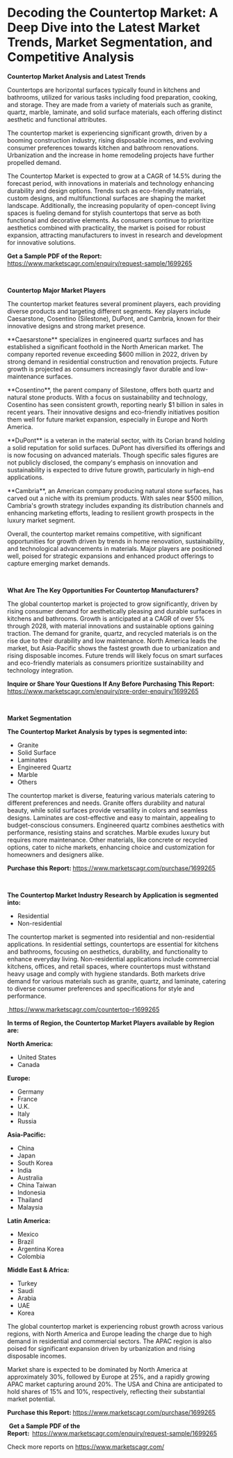 <p><h1>Decoding the Countertop Market: A Deep Dive into the Latest Market Trends, Market Segmentation, and Competitive Analysis</h1></p><p><strong>Countertop Market Analysis and Latest Trends</strong></p>
<p><p>Countertops are horizontal surfaces typically found in kitchens and bathrooms, utilized for various tasks including food preparation, cooking, and storage. They are made from a variety of materials such as granite, quartz, marble, laminate, and solid surface materials, each offering distinct aesthetic and functional attributes. </p><p>The countertop market is experiencing significant growth, driven by a booming construction industry, rising disposable incomes, and evolving consumer preferences towards kitchen and bathroom renovations. Urbanization and the increase in home remodeling projects have further propelled demand. </p><p>The Countertop Market is expected to grow at a CAGR of 14.5% during the forecast period, with innovations in materials and technology enhancing durability and design options. Trends such as eco-friendly materials, custom designs, and multifunctional surfaces are shaping the market landscape. Additionally, the increasing popularity of open-concept living spaces is fueling demand for stylish countertops that serve as both functional and decorative elements. As consumers continue to prioritize aesthetics combined with practicality, the market is poised for robust expansion, attracting manufacturers to invest in research and development for innovative solutions.</p></p>
<p><strong>Get a Sample PDF of the Report:&nbsp;</strong> <a href="https://www.marketscagr.com/enquiry/request-sample/1699265?utm_campaign=3172&utm_medium=2&utm_source=Github&utm_content=ia&utm_term=10042025&utm_id=countertop">https://www.marketscagr.com/enquiry/request-sample/1699265</a></p>
<p>&nbsp;</p>
<p><strong>Countertop Major Market Players</strong></p>
<p><p>The countertop market features several prominent players, each providing diverse products and targeting different segments. Key players include Caesarstone, Cosentino (Silestone), DuPont, and Cambria, known for their innovative designs and strong market presence.</p><p>**Caesarstone** specializes in engineered quartz surfaces and has established a significant foothold in the North American market. The company reported revenue exceeding $600 million in 2022, driven by strong demand in residential construction and renovation projects. Future growth is projected as consumers increasingly favor durable and low-maintenance surfaces.</p><p>**Cosentino**, the parent company of Silestone, offers both quartz and natural stone products. With a focus on sustainability and technology, Cosentino has seen consistent growth, reporting nearly $1 billion in sales in recent years. Their innovative designs and eco-friendly initiatives position them well for future market expansion, especially in Europe and North America.</p><p>**DuPont** is a veteran in the material sector, with its Corian brand holding a solid reputation for solid surfaces. DuPont has diversified its offerings and is now focusing on advanced materials. Though specific sales figures are not publicly disclosed, the company's emphasis on innovation and sustainability is expected to drive future growth, particularly in high-end applications.</p><p>**Cambria**, an American company producing natural stone surfaces, has carved out a niche with its premium products. With sales near $500 million, Cambria's growth strategy includes expanding its distribution channels and enhancing marketing efforts, leading to resilient growth prospects in the luxury market segment.</p><p>Overall, the countertop market remains competitive, with significant opportunities for growth driven by trends in home renovation, sustainability, and technological advancements in materials. Major players are positioned well, poised for strategic expansions and enhanced product offerings to capture emerging market demands.</p></p>
<p>&nbsp;</p>
<p><strong>What Are The Key Opportunities For Countertop Manufacturers?</strong></p>
<p><p>The global countertop market is projected to grow significantly, driven by rising consumer demand for aesthetically pleasing and durable surfaces in kitchens and bathrooms. Growth is anticipated at a CAGR of over 5% through 2028, with material innovations and sustainable options gaining traction. The demand for granite, quartz, and recycled materials is on the rise due to their durability and low maintenance. North America leads the market, but Asia-Pacific shows the fastest growth due to urbanization and rising disposable incomes. Future trends will likely focus on smart surfaces and eco-friendly materials as consumers prioritize sustainability and technology integration.</p></p>
<p><strong>Inquire or Share Your Questions If Any Before Purchasing This Report:</strong> <a href="https://www.marketscagr.com/enquiry/pre-order-enquiry/1699265?utm_campaign=3172&utm_medium=2&utm_source=Github&utm_content=ia&utm_term=10042025&utm_id=countertop">https://www.marketscagr.com/enquiry/pre-order-enquiry/1699265</a></p>
<p>&nbsp;</p>
<p><strong>Market Segmentation</strong></p>
<p><strong>The Countertop Market Analysis by types is segmented into:</strong></p>
<p><ul><li>Granite</li><li>Solid Surface</li><li>Laminates</li><li>Engineered Quartz</li><li>Marble</li><li>Others</li></ul></p>
<p><p>The countertop market is diverse, featuring various materials catering to different preferences and needs. Granite offers durability and natural beauty, while solid surfaces provide versatility in colors and seamless designs. Laminates are cost-effective and easy to maintain, appealing to budget-conscious consumers. Engineered quartz combines aesthetics with performance, resisting stains and scratches. Marble exudes luxury but requires more maintenance. Other materials, like concrete or recycled options, cater to niche markets, enhancing choice and customization for homeowners and designers alike.</p></p>
<p><strong>Purchase this Report:&nbsp;</strong><a href="https://www.marketscagr.com/purchase/1699265?utm_campaign=3172&utm_medium=2&utm_source=Github&utm_content=ia&utm_term=10042025&utm_id=countertop">https://www.marketscagr.com/purchase/1699265</a></p>
<p>&nbsp;</p>
<p><strong>The Countertop Market Industry Research by Application is segmented into:</strong></p>
<p><ul><li>Residential</li><li>Non-residential</li></ul></p>
<p><p>The countertop market is segmented into residential and non-residential applications. In residential settings, countertops are essential for kitchens and bathrooms, focusing on aesthetics, durability, and functionality to enhance everyday living. Non-residential applications include commercial kitchens, offices, and retail spaces, where countertops must withstand heavy usage and comply with hygiene standards. Both markets drive demand for various materials such as granite, quartz, and laminate, catering to diverse consumer preferences and specifications for style and performance.</p></p>
<p><a href="https://www.marketscagr.com/countertop-r1699265?utm_campaign=3172&utm_medium=2&utm_source=Github&utm_content=ia&utm_term=10042025&utm_id=countertop">&nbsp;https://www.marketscagr.com/countertop-r1699265</a></p>
<p><strong>In terms of Region, the Countertop Market Players available by Region are:</strong></p>
<p>
    <p> <strong> North America: </strong>
        <ul>
            <li>United States</li>
            <li>Canada</li>
        </ul>
        </p> 
    <p> <strong> Europe: </strong>
        <ul>
            <li>Germany</li>
            <li>France</li>
            <li>U.K.</li>
            <li>Italy</li>
            <li>Russia</li>
        </ul>
        </p> 
    <p> <strong> Asia-Pacific: </strong>
        <ul>
            <li>China</li>
            <li>Japan</li>
            <li>South Korea</li>
            <li>India</li>
            <li>Australia</li>
            <li>China Taiwan</li>
            <li>Indonesia</li>
            <li>Thailand</li>
            <li>Malaysia</li>
        </ul>
        </p> 
    <p> <strong> Latin America: </strong>
        <ul>
            <li>Mexico</li>
            <li>Brazil</li>
            <li>Argentina Korea</li>
            <li>Colombia</li>
        </ul>
        </p> 
    <p> <strong> Middle East & Africa: </strong>
        <ul>
            <li>Turkey</li>
            <li>Saudi</li>
            <li>Arabia</li>
            <li>UAE</li>
            <li>Korea</li>
        </ul>
    </p>
    </p>
<p><p>The global countertop market is experiencing robust growth across various regions, with North America and Europe leading the charge due to high demand in residential and commercial sectors. The APAC region is also poised for significant expansion driven by urbanization and rising disposable incomes. </p><p>Market share is expected to be dominated by North America at approximately 30%, followed by Europe at 25%, and a rapidly growing APAC market capturing around 20%. The USA and China are anticipated to hold shares of 15% and 10%, respectively, reflecting their substantial market potential.</p></p>
<p><strong>Purchase this Report: </strong><a href="https://www.marketscagr.com/purchase/1699265?utm_campaign=3172&utm_medium=2&utm_source=Github&utm_content=ia&utm_term=10042025&utm_id=countertop">https://www.marketscagr.com/purchase/1699265</a></p>
<p>&nbsp;<strong>Get a Sample PDF of the Report:&nbsp;&nbsp;</strong><a href="https://www.marketscagr.com/enquiry/request-sample/1699265?utm_campaign=3172&utm_medium=2&utm_source=Github&utm_content=ia&utm_term=10042025&utm_id=countertop">https://www.marketscagr.com/enquiry/request-sample/1699265</a></p>
<p><strong></strong></p>
<p>Check more reports on <a href="https://www.marketscagr.com/?utm_campaign=3172&utm_medium=2&utm_source=Github&utm_content=ia&utm_term=10042025&utm_id=countertop">https://www.marketscagr.com/</a></p>